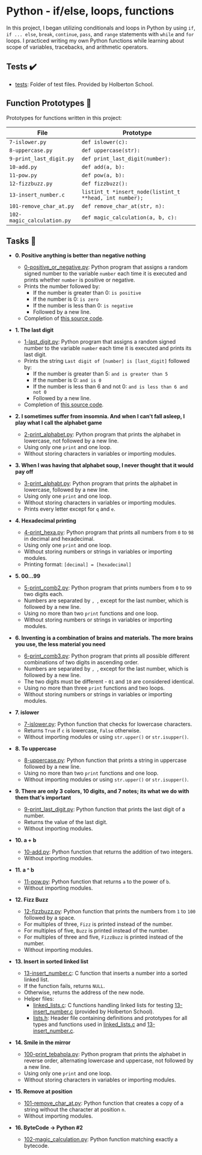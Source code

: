 
# Python - if/else, loops, functions

In this project, I began utilizing conditionals and loops in Python by using `if`,
`if ... else`, `break`, `continue`, `pass`, and `range` statements with `while` and
`for` loops. I practiced writing my own Python functions while learning about scope of
variables, tracebacks, and arithmetic operators.

## Tests :heavy_check_mark:

* [tests](./tests): Folder of test files. Provided by Holberton School.

## Function Prototypes :floppy_disk:

Prototypes for functions written in this project:

| File                       | Prototype                                               |
| -------------------------- | ------------------------------------------------------- |
| `7-islower.py`             | `def islower(c):`                                       |
| `8-uppercase.py`           | `def uppercase(str):`                                   |
| `9-print_last_digit.py`    | `def print_last_digit(number):`                         |
| `10-add.py`                | `def add(a, b):`                                        |
| `11-pow.py`                | `def pow(a, b):`                                        |
| `12-fizzbuzz.py`           | `def fizzbuzz():`                                       |
| `13-insert_number.c`       | `listint_t *insert_node(listint_t **head, int number);` |
| `101-remove_char_at.py`    | `def remove_char_at(str, n):`                           |
| `102-magic_calculation.py` | `def magic_calculation(a, b, c):`                       |

## Tasks :page_with_curl:

* **0. Positive anything is better than negative nothing**
  * [0-positive_or_negative.py](./0-positive_or_negative.py): Python program that assigns
  a random signed number to the variable `number` each time it is executed and
  prints whether `number` is positive or negative.
  * Prints the number followed by:
    * If the number is greater than 0: `is positive`
    * If the number is 0: `is zero`
    * If the number is less than 0: `is negative`
    * Followed by a new line.
  * Completion of [this source code](https://github.com/holbertonschool/0x01.py/blob/master/0-positive_or_negative_py).

* **1. The last digit**
  * [1-last_digit.py](./1-last_digit.py): Python program that assigns a random signed number
  to the variable `number` each time it is executed and prints its last digit.
  * Prints the string `Last digit of [number] is [last_digit]` followed by:
    * If the number is greater than 5: `and is greater than 5`
    * If the number is 0: `and is 0`
    * If the number is less than 6 and not 0: `and is less than 6 and not 0`
    * Followed by a new line.
  * Completion of [this source code](https://github.com/holbertonschool/0x01.py/blob/master/1-last_digit_py).

* **2. I sometimes suffer from insomnia. And when I can't fall asleep, I play what I call the alphabet game**
  * [2-print_alphabet.py](./2-print_alphabet.py): Python program that prints the alphabet
  in lowercase, not followed by a new line.
  * Using only one `print` and one loop.
  * Without storing characters in variables or importing modules.

* **3. When I was having that alphabet soup, I never thought that it would pay off**
  * [3-print_alphabt.py](./3-print_alphabt.py): Python program that prints the
  alphabet in lowercase, followed by a new line.
  * Using only one `print` and one loop.
  * Without storing characters in variables or importing modules.
  * Prints every letter except for `q` and `e`.

* **4. Hexadecimal printing**
  * [4-print_hexa.py](./4-print_hexa.py): Python program that prints all numbers from
  `0` to `98` in decimal and hexadecimal.
  * Using only one `print` and one loop.
  * Without storing numbers or strings in variables or importing modules.
  * Printing format: `[decimal] = [hexadecimal]`

* **5. 00...99**
  * [5-print_comb2.py](./5-print_comb2.py): Python program that prints numbers from `0`
  to `99` two digits each.
  * Numbers are separated by `, `, except for the last number, which is followed by a new line.
  * Using no more than two `print` functions and one loop.
  * Without storing numbers or strings in variables or importing modules.

* **6. Inventing is a combination of brains and materials. The more brains you use, the less material you need**
  * [6-print_comb3.py](./6-print_comb3.py): Python program that prints all possible
  different combinations of two digits in ascending order.
  * Numbers are separated by `, `, except for the last number, which is followed by a new line.
  * The two digits must be different - `01` and `10` are considered identical.
  * Using no more than three `print` functions and two loops.
  * Without storing numbers or strings in variables or importing modules.

* **7. islower**
  * [7-islower.py](./7-islower.py): Python function that checks for lowercase characters.
  * Returns `True` if `c` is lowercase, `False` otherwise.
  * Without importing modules or using `str.upper()` or `str.isupper()`.

* **8. To uppercase**
  * [8-uppercase.py](./8-uppercase.py): Python function that prints a string in
  uppercase followed by a new line.
  * Using no more than two `print` functions and one loop.
  * Without importing modules or using `str.upper()` or `str.isupper()`.

* **9. There are only 3 colors, 10 digits, and 7 notes; its what we do with them that's important**
  * [9-print_last_digit.py](./9-print_last_digit.py): Python function that prints the last
  digit of a number.
  * Returns the value of the last digit.
  * Without importing modules.

* **10. a + b**
  * [10-add.py](./10-add.py): Python function that returns the addition of two integers.
  * Without importing modules.

* **11. a ^ b**
  * [11-pow.py](./11-pow.py): Python function that returns `a` to the power of `b`.
  * Without importing modules.

* **12. Fizz Buzz**
  * [12-fizzbuzz.py](./12-fizzbuzz.py): Python function that prints the numbers from
  `1` to `100` followed by a space.
  * For multiples of three, `Fizz` is printed instead of the number.
  * For multiples of five, `Buzz` is printed instead of the number.
  * For multiples of three and five, `FizzBuzz` is printed instead of the number.
  * Without importing modules.

* **13. Insert in sorted linked list**
  * [13-insert_number.c](./13-insert_number.c): C function that inserts a number
  into a sorted linked list.
  * If the function fails, returns `NULL`.
  * Otherwise, returns the address of the new node.
  * Helper files:
    * [linked_lists.c](./linked_lists.c): C functions handling linked lists for testing
    [13-insert_number.c](./13-insert_number.c) (provided by Holberton School).
    * [lists.h](./lists.h): Header file containing definitions and prototypes for
    all types and functions used in [linked_lists.c](./linked_lists.c) and
    [13-insert_number.c](./13-insert_number.c).

* **14. Smile in the mirror**
  * [100-print_tebahpla.py](./100-print_tebahpla.py): Python program that prints the alphabet
  in reverse order, alternating lowercase and uppercase, not followed by a new line.
  * Using only one `print` and one loop.
  * Without storing characters in variables or importing modules.

* **15. Remove at position**
  * [101-remove_char_at.py](./101-remove_char_at_py): Python function that
  creates a copy of a string without the character at position `n`.
  * Without importing modules.

* **16. ByteCode -> Python #2**
  * [102-magic_calculation.py](./102-magic_calculation.py): Python function matching exactly a
  bytecode.
